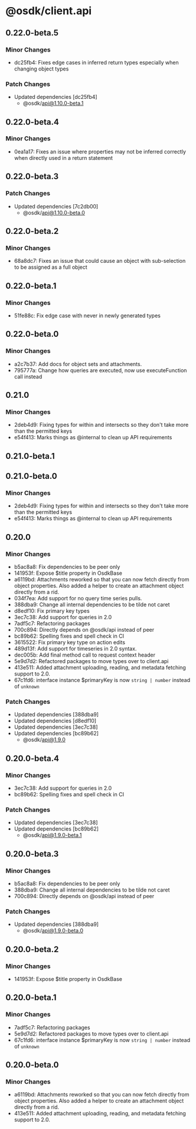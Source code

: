 # @osdk/client.api

## 0.22.0-beta.5

### Minor Changes

- dc25fb4: Fixes edge cases in inferred return types especially when changing object types

### Patch Changes

- Updated dependencies [dc25fb4]
  - @osdk/api@1.10.0-beta.1

## 0.22.0-beta.4

### Minor Changes

- 0ea1a17: Fixes an issue where properties may not be inferred correctly when directly used in a return statement

## 0.22.0-beta.3

### Patch Changes

- Updated dependencies [7c2db00]
  - @osdk/api@1.10.0-beta.0

## 0.22.0-beta.2

### Minor Changes

- 68a8dc7: Fixes an issue that could cause an object with sub-selection to be assigned as a full object

## 0.22.0-beta.1

### Minor Changes

- 51fe88c: Fix edge case with never in newly generated types

## 0.22.0-beta.0

### Minor Changes

- a2c7b37: Add docs for object sets and attachments.
- 795777a: Change how queries are executed, now use executeFunction call instead

## 0.21.0

### Minor Changes

- 2deb4d9: Fixing types for within and intersects so they don't take more than the permitted keys
- e54f413: Marks things as @internal to clean up API requirements

## 0.21.0-beta.1

## 0.21.0-beta.0

### Minor Changes

- 2deb4d9: Fixing types for within and intersects so they don't take more than the permitted keys
- e54f413: Marks things as @internal to clean up API requirements

## 0.20.0

### Minor Changes

- b5ac8a8: Fix dependencies to be peer only
- 141953f: Expose $title property in OsdkBase
- a6119bd: Attachments reworked so that you can now fetch directly from object properties. Also added a helper to create an attachment object directly from a rid.
- 034f7ea: Add support for no query time series pulls.
- 388dba9: Change all internal dependencies to be tilde not caret
- d8edf10: Fix primary key types
- 3ec7c38: Add support for queries in 2.0
- 7adf5c7: Refactoring packages
- 700c894: Directly depends on @osdk/api instead of peer
- bc89b62: Spelling fixes and spell check in CI
- 3615522: Fix primary key type on action edits
- 489d13f: Add support for timeseries in 2.0 syntax.
- dec005b: Add final method call to request context header
- 5e9d7d2: Refactored packages to move types over to client.api
- 413e511: Added attachment uploading, reading, and metadata fetching support to 2.0.
- 67c1fd6: interface instance $primaryKey is now `string | number` instead of `unknown`

### Patch Changes

- Updated dependencies [388dba9]
- Updated dependencies [d8edf10]
- Updated dependencies [3ec7c38]
- Updated dependencies [bc89b62]
  - @osdk/api@1.9.0

## 0.20.0-beta.4

### Minor Changes

- 3ec7c38: Add support for queries in 2.0
- bc89b62: Spelling fixes and spell check in CI

### Patch Changes

- Updated dependencies [3ec7c38]
- Updated dependencies [bc89b62]
  - @osdk/api@1.9.0-beta.1

## 0.20.0-beta.3

### Minor Changes

- b5ac8a8: Fix dependencies to be peer only
- 388dba9: Change all internal dependencies to be tilde not caret
- 700c894: Directly depends on @osdk/api instead of peer

### Patch Changes

- Updated dependencies [388dba9]
  - @osdk/api@1.9.0-beta.0

## 0.20.0-beta.2

### Minor Changes

- 141953f: Expose $title property in OsdkBase

## 0.20.0-beta.1

### Minor Changes

- 7adf5c7: Refactoring packages
- 5e9d7d2: Refactored packages to move types over to client.api
- 67c1fd6: interface instance $primaryKey is now `string | number` instead of `unknown`

## 0.20.0-beta.0

### Minor Changes

- a6119bd: Attachments reworked so that you can now fetch directly from object properties. Also added a helper to create an attachment object directly from a rid.
- 413e511: Added attachment uploading, reading, and metadata fetching support to 2.0.

